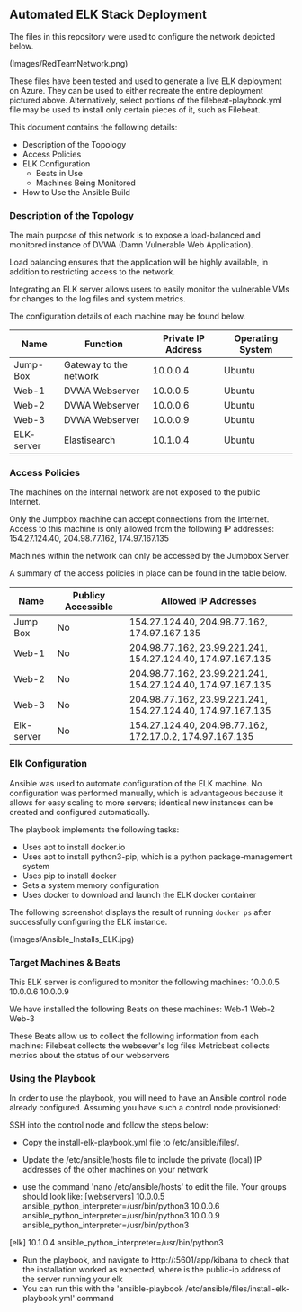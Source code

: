 ## Automated ELK Stack Deployment

The files in this repository were used to configure the network depicted below.

(Images/RedTeamNetwork.png)

These files have been tested and used to generate a live ELK deployment on Azure. They can be used to either recreate the entire deployment pictured above. Alternatively, select portions of the filebeat-playbook.yml file may be used to install only certain pieces of it, such as Filebeat.

This document contains the following details:
- Description of the Topology
- Access Policies
- ELK Configuration
  - Beats in Use
  - Machines Being Monitored
- How to Use the Ansible Build


### Description of the Topology

The main purpose of this network is to expose a load-balanced and monitored instance of DVWA (Damn Vulnerable Web Application).

Load balancing ensures that the application will be highly available, in addition to restricting access to the network.

Integrating an ELK server allows users to easily monitor the vulnerable VMs for changes to the log files and system metrics.

The configuration details of each machine may be found below.

| Name       | Function               | Private IP Address | Operating System |
|------------|------------------------|--------------------|------------------|
| Jump-Box   | Gateway to the network | 10.0.0.4           | Ubuntu           |
| Web-1      | DVWA Webserver         | 10.0.0.5           | Ubuntu           |
| Web-2      | DVWA Webserver         | 10.0.0.6           | Ubuntu           |
| Web-3      | DVWA Webserver         | 10.0.0.9           | Ubuntu           |
| ELK-server | Elastisearch           | 10.1.0.4           | Ubuntu           |


### Access Policies

The machines on the internal network are not exposed to the public Internet. 

Only the Jumpbox machine can accept connections from the Internet. Access to this machine is only allowed from the following IP addresses:
154.27.124.40,
204.98.77.162,
174.97.167.135

Machines within the network can only be accessed by the Jumpbox Server.

A summary of the access policies in place can be found in the table below.

| Name       | Publicy Accessible | Allowed IP Addresses                                        |
|------------|--------------------|-------------------------------------------------------------|
| Jump Box   | No                 | 154.27.124.40, 204.98.77.162, 174.97.167.135                |
| Web-1      | No                 | 204.98.77.162, 23.99.221.241, 154.27.124.40, 174.97.167.135 |
| Web-2      | No                 | 204.98.77.162, 23.99.221.241, 154.27.124.40, 174.97.167.135 |
| Web-3      | No                 | 204.98.77.162, 23.99.221.241, 154.27.124.40, 174.97.167.135 |
| Elk-server | No                 | 154.27.124.40, 204.98.77.162, 172.17.0.2, 174.97.167.135    |


### Elk Configuration

Ansible was used to automate configuration of the ELK machine. No configuration was performed manually, which is advantageous because
it allows for easy scaling to more servers; identical new instances can be created and configured automatically.

The playbook implements the following tasks:
- Uses apt to install docker.io
- Uses apt to install python3-pip, which is a python package-management system
- Uses pip to install docker
- Sets a system memory configuration
- Uses docker to download and launch the ELK docker container

The following screenshot displays the result of running `docker ps` after successfully configuring the ELK instance.

(Images/Ansible_Installs_ELK.jpg)


### Target Machines & Beats
This ELK server is configured to monitor the following machines:
10.0.0.5
10.0.0.6
10.0.0.9

We have installed the following Beats on these machines:
Web-1
Web-2
Web-3

These Beats allow us to collect the following information from each machine:
Filebeat collects the websever's log files
Metricbeat collects metrics about the status of our webservers

### Using the Playbook
In order to use the playbook, you will need to have an Ansible control node already configured. Assuming you have such a control node provisioned: 

SSH into the control node and follow the steps below:
- Copy the install-elk-playbook.yml file to /etc/ansible/files/.

- Update the /etc/ansible/hosts file to include the private (local) IP addresses of the other machines on your network
- use the command 'nano /etc/ansible/hosts' to edit the file. Your groups should look like:
[webservers]
10.0.0.5 ansible_python_interpreter=/usr/bin/python3
10.0.0.6 ansible_python_interpreter=/usr/bin/python3
10.0.0.9 ansible_python_interpreter=/usr/bin/python3

[elk]
10.1.0.4 ansible_python_interpreter=/usr/bin/python3

- Run the playbook, and navigate to http://<ip address>:5601/app/kibana to check that the installation worked as expected,
where <ip address> is the public-ip address of the server running your elk
- You can run this with the 'ansible-playbook /etc/ansible/files/install-elk-playbook.yml' command

